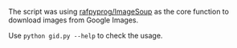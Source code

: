 The script was using [rafpyprog/ImageSoup](https://github.com/rafpyprog/ImageSoup) as the core function to download images from Google Images.

Use `python gid.py --help` to check the usage.
